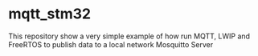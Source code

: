 # mqtt_stm32
This repository show a very simple example of how run MQTT, LWIP and FreeRTOS to publish data to a local network Mosquitto Server

